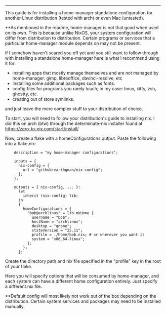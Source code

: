 ------------------------------------------------------------------------

This guide is for installing a home-manager standalone configuration for another Linux distribution (tested with arch) or even Mac (untested).

**As mentioned in the readme, home-manager is not that good when used on its own. This is because unlike NixOS, your system configuration will differ from distribution to distribution. Certain programs or services that a particular home-manager module depends on may not be present.

If I somehow haven't scared you off yet and you still want to follow through with installing a standalone home-manager here is what I recommend using it for:
- installing apps that mostly manage themselves and are not managed by home-manager: gimp, libreoffice, davinci-resolve, etc
- Installing some additional packages such as fonts.
- config files for programs you rarely touch; in my case: tmux, kitty, zsh, ghostty, etc.
- creating out of store symlinks.

and just leave the more complex stuff to your distribution of choice.

To start, you will need to follow your distribution's guide to installing nix. I did this on arch (btw) through the determinate-nix installer found at https://zero-to-nix.com/start/install/

Now, create a flake with a homeConfigurations output.
Paste the following into a flake.nix:

```
    description = "my home-manager configurations";
    
	inputs = {
	  nix-config = {
	    url = "github:earthgman/nix-config";
	  };
	};
	
	outputs = { nix-config, ... }:
	  let
	    inherit (nix-config) lib;
	  in
	  {
	    homeConfigurations = { 
	      "bob@archlinux" = lib.mkHome {
		    username = "bob";
		    hostName = "archlinux";
		    desktop = "gnome";
		    stateVersion = "25.11";
		    profile = ./home/bob.nix; # or wherever you want it
		    system = "x86_64-linux";
	      };
	    };
	  };
```

Create the directory path and nix file specified in the "profile" key in the root of your flake.

Here you will specify options that will be consumed by home-manager, and each system can have a different home configuration entirely. Just specify a different.nix file.

**Default config will most likely not work out of the box depending on the distribution.
Certain system services and packages may need to be installed manually.